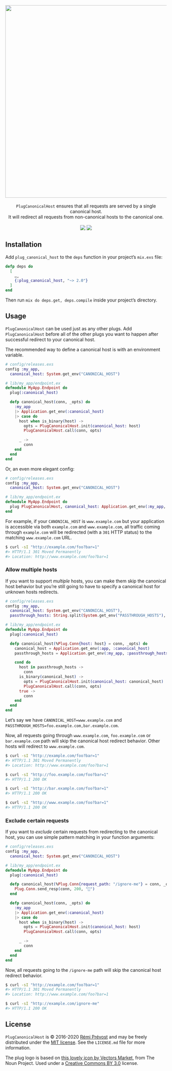 <p align="center">
  <img src="https://user-images.githubusercontent.com/11348/56806359-b6a07f00-67f9-11e9-96bd-6a456a96880c.png" width="600" />
  <br /><br />
  <code>PlugCanonicalHost</code> ensures that all requests are served by a single canonical host.<br /> It will redirect all requests from non-canonical hosts to the canonical one.
  <br /><br />
  <a href="https://github.com/remi/plug_canonical_host/actions?query=workflow%3ACI+branch%3Amaster+event%3Apush"><img src="https://github.com/remi/plug_canonical_host/workflows/CI/badge.svg?branch=master&event=push" /></a>
  <a href="https://hex.pm/packages/plug_canonical_host"><img src="https://img.shields.io/hexpm/v/plug_canonical_host.svg" /></a>
</p>

## Installation

Add `plug_canonical_host` to the `deps` function in your project’s `mix.exs` file:

```elixir
defp deps do
  [
    …,
    {:plug_canonical_host, "~> 2.0"}
  ]
end
```

Then run `mix do deps.get, deps.compile` inside your project’s directory.

## Usage

`PlugCanonicalHost` can be used just as any other plugs. Add `PlugCanonicalHost` before all of the other plugs you want to happen after successful redirect to your canonical host.

The recommended way to define a canonical host is with an environment variable.

```elixir
# config/releases.exs
config :my_app,
  canonical_host: System.get_env("CANONICAL_HOST")

# lib/my_app/endpoint.ex
defmodule MyApp.Endpoint do
  plug(:canonical_host)

  defp canonical_host(conn, _opts) do
    :my_app
    |> Application.get_env(:canonical_host)
    |> case do
      host when is_binary(host) ->
        opts = PlugCanonicalHost.init(canonical_host: host)
        PlugCanonicalHost.call(conn, opts)

      _ ->
        conn
    end
  end
end
```

Or, an even more elegant config:

```elixir
# config/releases.exs
config :my_app,
  canonical_host: System.get_env("CANONICAL_HOST")

# lib/my_app/endpoint.ex
defmodule MyApp.Endpoint do
  plug PlugCanonicalHost, canonical_host: Application.get_env(:my_app, :canonical_host)
end
```

For example, if your `CANONICAL_HOST` is `www.example.com` but your application is accessible via both `example.com` and `www.example.com`, all traffic coming through `example.com` will be redirected (with a `301` HTTP status) to the matching `www.example.com` URL.

```bash
$ curl -sI "http://example.com/foo?bar=1"
#> HTTP/1.1 301 Moved Permanently
#> Location: http://www.example.com/foo?bar=1
```

### Allow multiple hosts

If you want to support _multiple_ hosts, you can make them skip the canonical host behavior but you’re still going to have to specify a canonical host for unknown hosts redirects.

```elixir
# config/releases.exs
config :my_app,
  canonical_host: System.get_env("CANONICAL_HOST"),
  passthrough_hosts: String.split(System.get_env("PASSTHROUGH_HOSTS"), ",")

# lib/my_app/endpoint.ex
defmodule MyApp.Endpoint do
  plug(:canonical_host)

  defp canonical_host(%Plug.Conn{host: host} = conn, _opts) do
    canonical_host = Application.get_env(:app, :canonical_host)
    passthrough_hosts = Application.get_env(:my_app, :passthrough_hosts)

    cond do
      host in passthrough_hosts ->
        conn
      is_binary(canonical_host) ->
        opts = PlugCanonicalHost.init(canonical_host: canonical_host)
        PlugCanonicalHost.call(conn, opts)
      true ->
        conn
    end
  end
end
```

Let’s say we have `CANONICAL_HOST=www.example.com` and `PASSTHROUGH_HOSTS=foo.example.com,bar.example.com`.

Now, all requests going through `www.example.com`, `foo.example.com` or `bar.example.com` path will skip the canonical host redirect behavior. Other hosts will redirect to `www.example.com`.

```bash
$ curl -sI "http://example.com/foo?bar=1"
#> HTTP/1.1 301 Moved Permanently
#> Location: http://www.example.com/foo?bar=1

$ curl -sI "http://foo.example.com/foo?bar=1"
#> HTTP/1.1 200 OK

$ curl -sI "http://bar.example.com/foo?bar=1"
#> HTTP/1.1 200 OK

$ curl -sI "http://www.example.com/foo?bar=1"
#> HTTP/1.1 200 OK
```

### Exclude certain requests

If you want to _exclude_ certain requests from redirecting to the canonical host, you can use simple pattern matching in your function arguments:

```elixir
# config/releases.exs
config :my_app,
  canonical_host: System.get_env("CANONICAL_HOST")

# lib/my_app/endpoint.ex
defmodule MyApp.Endpoint do
  plug(:canonical_host)

  defp canonical_host(%Plug.Conn{request_path: "/ignore-me"} = conn, _opts) do
    Plug.Conn.send_resp(conn, 200, "👋")
  end

  defp canonical_host(conn, _opts) do
    :my_app
    |> Application.get_env(:canonical_host)
    |> case do
      host when is_binary(host) ->
        opts = PlugCanonicalHost.init(canonical_host: host)
        PlugCanonicalHost.call(conn, opts)

      _ ->
        conn
    end
  end
end
```

Now, all requests going to the `/ignore-me` path will skip the canonical host redirect behavior.

```bash
$ curl -sI "http://example.com/foo?bar=1"
#> HTTP/1.1 301 Moved Permanently
#> Location: http://www.example.com/foo?bar=1

$ curl -sI "http://example.com/ignore-me"
#> HTTP/1.1 200 OK
```

## License

`PlugCanonicalHost` is © 2016-2020 [Rémi Prévost](http://exomel.com) and may be freely distributed under the [MIT license](https://github.com/remi/plug_canonical_host/blob/master/LICENSE.md). See the `LICENSE.md` file for more information.

The plug logo is based on [this lovely icon by Vectors Market](https://thenounproject.com/term/usb-plug/298582), from The Noun Project. Used under a [Creative Commons BY 3.0](http://creativecommons.org/licenses/by/3.0/) license.
